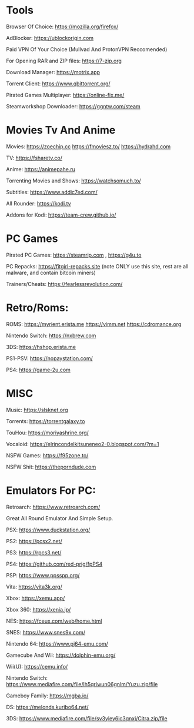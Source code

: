 # **Tools**

Browser Of Choice: https://mozilla.org/firefox/

AdBlocker: https://ublockorigin.com

Paid VPN Of Your Choice (Mullvad And ProtonVPN Reccomended)

For Opening RAR and ZIP files: 
https://7-zip.org

Download Manager: https://motrix.app

Torrent Client: https://www.qbittorrent.org/

Pirated Games Multiplayer: https://online-fix.me/

Steamworkshop Downloader: https://ggntw.com/steam

# **Movies Tv And Anime**

Movies: https://zoechip.cc https://fmoviesz.to/ https://hydrahd.com

TV: https://fsharetv.co/

Anime: https://animepahe.ru

Torrenting Movies and Shows: https://watchsomuch.to/

Subtitles: https://www.addic7ed.com/

All Rounder: https://kodi.tv

Addons for Kodi: https://team-crew.github.io/

# **PC Games**

Pirated PC Games: https://steamrip.com , https://g4u.to

PC Repacks: https://fitgirl-repacks.site (note ONLY use this site, rest are all malware, and contain bitcoin miners)

Trainers/Cheats: https://fearlessrevolution.com/

# **Retro/Roms:**

ROMS: https://myrient.erista.me https://vimm.net https://cdromance.org

Nintendo Switch: https://nxbrew.com

3DS: https://hshop.erista.me

PS1-PSV: https://nopaystation.com/

PS4: https://game-2u.com

# **MISC**

Music: https://slsknet.org

Torrents: https://torrentgalaxy.to

TouHou: https://moriyashrine.org/

Vocaloid: https://elrincondelkitsuneneo2-0.blogspot.com/?m=1

NSFW Games: https://f95zone.to/

NSFW Shit: https://theporndude.com

# **Emulators For PC:**

Retroarch: https://www.retroarch.com/

Great All Round Emulator And Simple Setup.

PSX: https://www.duckstation.org/

PS2: https://pcsx2.net/

PS3: https://rpcs3.net/

PS4: https://github.com/red-prig/fpPS4

PSP: https://www.ppsspp.org/

Vita: https://vita3k.org/

Xbox: https://xemu.app/

Xbox 360: https://xenia.jp/

NES: https://fceux.com/web/home.html

SNES: https://www.snes9x.com/

Nintendo 64: https://www.pj64-emu.com/

Gamecube And Wii: https://dolphin-emu.org/

Wii(U): https://cemu.info/

Nintendo Switch: https://www.mediafire.com/file/lh5qrlwun06gnlm/Yuzu.zip/file

Gameboy Family: https://mgba.io/

DS: https://melonds.kuribo64.net/

3DS: https://www.mediafire.com/file/sv3yley6ic3qnxj/Citra.zip/file
